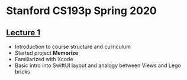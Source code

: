 # Stanford CS193p Spring 2020

## [Lecture 1](https://youtu.be/jbtqIBpUG7g)

* Introduction to course structure and curriculum
* Started project **Memorize**
* Familiarized with Xcode
* Basic intro into SwiftUI layout and analogy between Views and Lego bricks


